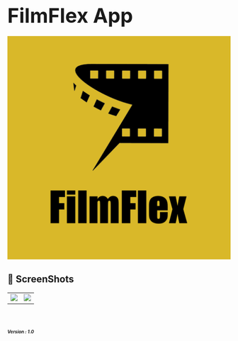 # **<span style="font-size:45px;">FilmFlex App</span>** <br/>

![FilmFlex](bg/logo.png)
  
## 📸 ScreenShots
 
|                                   |                                   |
| --------------------------------- | --------------------------------- |
| <img src="bg/1.jpg" width="300">  | <img src="bg/2.jpg" width="300">  | 


 # <em><span style="font-size:10px;">Version : 1.0 </span><em/><br/>

